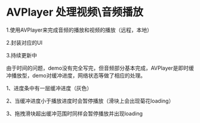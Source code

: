 # AVPlayer 处理视频\音频播放

1.使用AVPlayer来完成音频的播放和视频的播放（远程，本地）

2.封装对应的UI

3.持续更新中



由于时间的问题，demo没有完全写完，但音频部分基本完成，AVPlayer是即时缓冲播放型，demo对缓冲进度，网络状态等做了相应的处理。

1、进度条中有一层缓冲进度（灰色）

2、当缓冲进度小于播放进度时会暂停播放（滑块上会出现菊花loading）

3、拖拽滑块超出缓冲范围时同样会暂停播放并出现loading